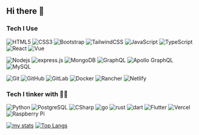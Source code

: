 ## Hi there 👋

### Tech I Use
![HTML5](https://img.shields.io/badge/-HTML5-E34F26?style=for-the-badge&logo=html5&logoColor=white)
![CSS3](https://img.shields.io/badge/-CSS3-1572B6?style=for-the-badge&logo=css3)
![Bootstrap](https://img.shields.io/badge/-Bootstrap-563D7C?style=for-the-badge&logo=bootstrap)
![TailwindCSS](https://img.shields.io/badge/tailwind-css%20-%2338B2AC.svg?&style=for-the-badge&logo=tailwind-css&logoColor=white)
![JavaScript](https://img.shields.io/badge/-JavaScript-black?style=for-the-badge&logo=javascript)
![TypeScript](https://img.shields.io/badge/-TypeScript-007ACC?style=for-the-badge&logo=typescript)
![React](https://img.shields.io/badge/-React-black?style=for-the-badge&logo=react)
![Vue](https://img.shields.io/badge/vuejs%20-%2335495e.svg?&style=for-the-badge&logo=vue.js&logoColor=%234FC08D)

![Nodejs](https://img.shields.io/badge/-Nodejs-black?style=for-the-badge&logo=Node.js)
![express.js](https://img.shields.io/badge/express.js%20-%23404d59.svg?&style=for-the-badge)
![MongoDB](https://img.shields.io/badge/-MongoDB-black?style=for-the-badge&logo=mongodb)
![GraphQL](https://img.shields.io/badge/-GraphQL-E10098?style=for-the-badge&logo=graphql)
![Apollo GraphQL](https://img.shields.io/badge/-Apollo%20GraphQL-311C87?style=for-the-badge&logo=apollo-graphql)
![MySQL](https://img.shields.io/badge/-MySQL-black?style=for-the-badge&logo=mysql)


![Git](https://img.shields.io/badge/-Git-black?style=for-the-badge&logo=git)
![GitHub](https://img.shields.io/badge/-GitHub-181717?style=for-the-badge&logo=github)
![GitLab](https://img.shields.io/badge/-GitLab-FCA121?style=for-the-badge&logo=gitlab)
![Docker](https://img.shields.io/badge/docker%20-%230db7ed.svg?&style=for-the-badge&logo=docker&logoColor=white)
![Rancher](https://img.shields.io/badge/rancher%20-%230075A8.svg?&style=for-the-badge&logo=rancher&logoColor=white)
![Netlify](https://img.shields.io/badge/-netlify-0e1e24?style=for-the-badge&logo=netlify)


### Tech I tinker with 👨‍💻
![Python](https://img.shields.io/badge/-Python-black?style=for-the-badge&logo=Python)
![PostgreSQL](https://img.shields.io/badge/-PostgreSQL-336791?style=for-the-badge&logo=postgresql)
![CSharp](https://img.shields.io/badge/c%23%20-%23239120.svg?&style=for-the-badge&logo=c-sharp&logoColor=white)
![go](https://img.shields.io/badge/go-%2300ADD8.svg?&style=for-the-badge&logo=go&logoColor=white)
![rust](https://img.shields.io/badge/rust-%23000000.svg?&style=for-the-badge&logo=rust&logoColor=white)
![dart](https://img.shields.io/badge/dart-%230175C2.svg?&style=for-the-badge&logo=dart&logoColor=white)
![Flutter](https://img.shields.io/badge/-Flutter-08599d?&style=for-the-badge&logo=flutter&logoColor=45d1fd)
![Vercel](https://img.shields.io/badge/vercel%20-%23000000.svg?&style=for-the-badge&logo=vercel&logoColor=white)
![Raspberry Pi](https://img.shields.io/badge/-Raspberry%20Pi-C51A4A?style=for-the-badge&logo=Raspberry-Pi)

[![my stats](https://github-readme-stats-2bforda16.vercel.app/api/?username=seedboot&show_icons=true)](https://github.com/anuraghazra/github-readme-stats)
[![Top Langs](https://github-readme-stats-2bforda16.vercel.app/api/top-langs/?username=seedboot&layout=compact)](https://github.com/anuraghazra/github-readme-stats)

<!--
**SeedBoot/seedboot** is a ✨ _special_ ✨ repository because its `README.md` (this file) appears on your GitHub profile.

Here are some ideas to get you started:

- 🔭 I’m currently working on ...
- 🌱 I’m currently learning ...
- 👯 I’m looking to collaborate on ...
- 🤔 I’m looking for help with ...
- 💬 Ask me about ...
- 📫 How to reach me: ...
- 😄 Pronouns: ...
- ⚡ Fun fact: ...
-->
